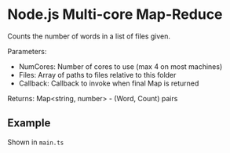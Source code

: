 # Node.js Multi-core Map-Reduce

Counts the number of words in a list of files given.

Parameters:
- NumCores: Number of cores to use (max 4 on most machines)
- Files: Array of paths to files relative to this folder
- Callback: Callback to invoke when final Map is returned

Returns: Map<string, number> - (Word, Count) pairs

## Example
Shown in `main.ts`